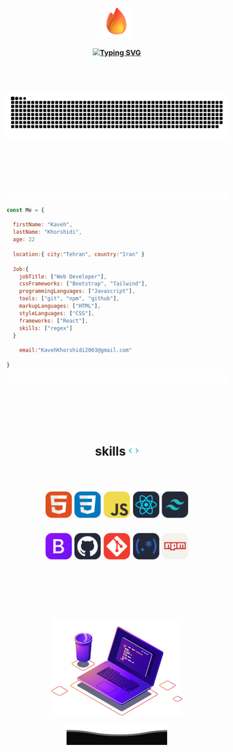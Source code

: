 <br/>












<h3 align="center">
<img src="./Media/Fire.png" alt="GitHub Logo" width="70">
</h3>



<h3 align="center">

  [![Typing SVG](https://readme-typing-svg.demolab.com?font=Bitcount+Prop+Double&weight=300&size=35&duration=4000&pause=3000&color=00FF00&width=435&lines=Hi+%2C+I'm++Kaveh+Khorshidi)](https://git.io/typing-svg)

</h3>













<br/>
<br/>
<br/>













<p align="center">
<picture>
  <source
    media="(prefers-color-scheme: dark)"
    srcset="https://raw.githubusercontent.com/platane/snk/output/github-contribution-grid-snake-dark.svg"
  />
  <source
    media="(prefers-color-scheme: light)"
    srcset="https://raw.githubusercontent.com/platane/snk/output/github-contribution-grid-snake.svg"
  />
  <img
    alt="github contribution grid snake animation"
    src="https://raw.githubusercontent.com/platane/snk/output/github-contribution-grid-snake.svg"
  />
</picture>
</p>

















<br/>
<br/>
<br/>
<br/>
<br/>












<p align="center">
<img src="./Media/212284100-561aa473-3905-4a80-b561-0d28506553ee.gif">
</p>

```javascript
const Me = {

  firstName: "Kaveh",
  lastName: "Khorshidi",
  age: 22

  location:{ city:"Tehran", country:"Iran" }
  
  Job:{
    jobTitle: ["Web Developer"],
    cssFrameworks: ["Bootstrap", "Tailwind"],
    programmingLanguages: ["Javascript"],
    tools: ["git", "npm", "github"],
    markupLanguages: ["HTML"],
    styleLanguages: ["CSS"],
    frameworks: ["React"],
    skills: ["regex"]
  }
  
    email:"KavehKhorshidi2003@gmail.com"

}
```

<p align="center">
<img src="./Media/212284100-561aa473-3905-4a80-b561-0d28506553ee.gif">
</p>































<br/>
<br/>
<br/>
<br/>
<br/>























<h1 align="center">skills
 <img src="./Media/212284087-bbe7e430-757e-4901-90bf-4cd2ce3e1852.gif" width="23px"></img>
 </h1>


<br/>




<h1 align="center">

<p align="center">
<img width="60px" src="./Media/HTML.svg">
<img width="60px" src="./Media/CSS.svg">
<img width="60px" src="./Media/JavaScript.svg">
<img width="60px" src="./Media/React-Dark.svg">
<img width="60px" src="./Media/TailwindCSS-Dark.svg">
</p>
<p align="center">
<img width="60px" src="./Media/Bootstrap.svg">
<img width="60px" src="./Media/Github-Dark.svg">
<img width="60px" src="./Media/Git.svg">
<img width="60px" src="./Media/Regex-Dark.svg">
<img width="60px" src="./Media/Npm-Light.svg">
</p>

</h1>









<br/>
<br/>
<br/>
<br/>
<br/>






<p align="center">
<img width="300px" src="./Media/219925470-37670a3b-c3e2-4af7-b468-673c6dd99d16.png">
</p>




<p align="center">
<img src="./Media/Bottom.svg">
</p>